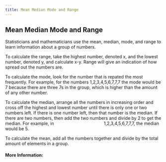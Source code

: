 ```yaml
---
title: Mean Median Mode and Range
---
```

## Mean Median Mode and Range

  Statisticians and mathematicians use the mean, median, mode, and range to learn information about a group of numbers. 

  To calculate the range, take the highest number, denoted x, and the lowest number, denoted y, and calculate x-y. Range will give an indication of how spread out the numbers are.
  
  To calculate the mode, look for the number that is repated the most frequently. For example, for the numbers
                                         1,2,3,4,5,6,7,7,7
 the mode would be 7 because there are three 7s in the group, which is higher than the amount of any other number.
 
  To calculate the median, arrange all the numbers in increasing order and cross off the highest and lowest number until there is only one or two numbers left. If there is one number left, then that number is the median. If there are two numbers, then add the two numbers and divide by 2 to get the median. For example, in
                                         1,2,3,4,5,6,7,7,7,
the median would be 5.

  To calculate the mean, add all the numbers together and divide by the total amount of elements in a group.


#### More Information:
<!-- Please add any articles you think might be helpful to read before writing the article -->


